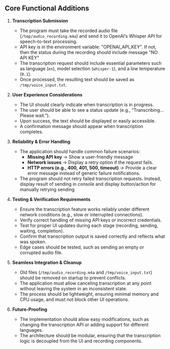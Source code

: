 ## **Core Functional Additions**
1. **Transcription Submission**
    - The program must take the recorded audio file (`/tmp/audio_recording.m4a`) and send it to OpenAI’s Whisper API for speech-to-text processing.
    - API key is in the environment variable: "OPENAI_API_KEY". If not, then the status during the recording should include message "NO API KEY"
    - The transcription request should include essential parameters such as language (`en`), model selection (`whisper-1`), and a low temperature (`0.1`).
    - Once processed, the resulting text should be saved as `/tmp/voice_input.txt`.

2. **User Experience Considerations**
    - The UI should clearly indicate when transcription is in progress.
    - The user should be able to see a status update (e.g., “Transcribing… Please wait.”).
    - Upon success, the text should be displayed or easily accessible.
    - A confirmation message should appear when transcription completes.

3. **Reliability & Error Handling**
    - The application should handle common failure scenarios:
        - **Missing API key** → Show a user-friendly message
        - **Network issues** → Display a retry option if the request fails.
        - **HTTP errors (e.g., 400, 401, 500, timeout)** → Provide a clear error message instead of generic failure notifications.
    - The program should not retry failed transcription requests. Instead, display result of sending in console and display button/action for manually retrying sending

4. **Testing & Verification Requirements**
    - Ensure the transcription feature works reliably under different network conditions (e.g., slow or interrupted connections).
    - Verify correct handling of missing API keys or incorrect credentials.
    - Test for proper UI updates during each stage (recording, sending, waiting, completion).
    - Confirm that transcription output is saved correctly and reflects what was spoken.
    - Edge cases should be tested, such as sending an empty or corrupted audio file.

5. **Seamless Integration & Cleanup**
    - Old files (`/tmp/audio_recording.m4a` and `/tmp/voice_input.txt`) should be removed on startup to prevent conflicts.
    - The application must allow canceling transcription at any point without leaving the system in an inconsistent state.
    - The process should be lightweight, ensuring minimal memory and CPU usage, and must not block other UI operations.

6. **Future-Proofing**
    - The implementation should allow easy modifications, such as changing the transcription API or adding support for different languages.
    - The architecture should be modular, ensuring that the transcription logic is decoupled from the UI and recording components.  
